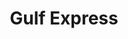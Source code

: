 ---
title: "Gulf Express"
url: /salinas/gulf-express-calle-francisco-cruz-diaz/
shop: convenience
---